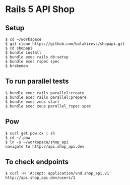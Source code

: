 # Rails 5 API Shop

## Setup

```
$ cd ~/workspace
$ git clone https://github.com/balakirevs/shopapi.git
$ cd shopapi
$ bundle install
$ bundle exec rails db:setup
$ bundle exec rspec spec
$ brakeman
```
## To run parallel tests
```
$ bundle exec rails parallel:create
$ bundle exec rails parallel:prepare
$ bundle exec zeus start
$ bundle exec zeus parallel_rspec spec
```

## Pow
```
$ curl get.pow.cx | sh
$ cd ~/.pow
$ ln -s ~/workspace/shop_api
navigate to http://api.shop_api.dev
```

## To check endpoints
```
$ curl -H 'Accept: application/vnd.shop_api.v1' http://api.shop_api.dev/users/1 
```
